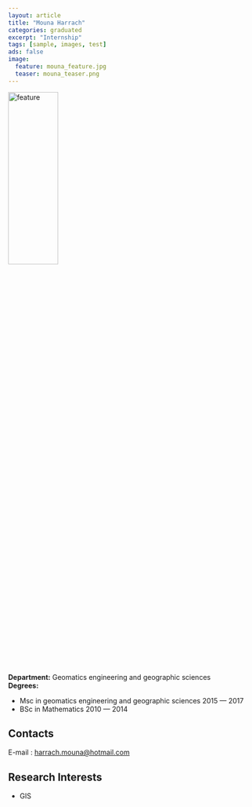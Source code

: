 ```yaml
---
layout: article
title: "Mouna Harrach"
categories: graduated
excerpt: "Internship"
tags: [sample, images, test]
ads: false
image:
  feature: mouna_feature.jpg
  teaser: mouna_teaser.png
---
```


<div><img style="width: 45%; height: 30%" src="{{ site.baseurl }}/images/{{ page.image.feature }}" alt="feature" ></div>

**Department:** Geomatics engineering and geographic sciences <br/>
**Degrees:** <br/>
* Msc in geomatics engineering and geographic sciences 2015 — 2017
* BSc in Mathematics  2010 — 2014 <br/>

## Contacts

E-mail : harrach.mouna@hotmail.com <br/>

## Research Interests

* GIS
